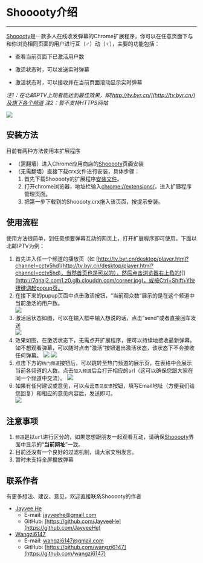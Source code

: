 # Shooooty介绍

---

[Shooooty](https://chrome.google.com/webstore/detail/shooooty/aifdchekbmlmleaaahcdiichijehnmee?hl=zh-CN)是一款多人在线收发弹幕的Chrome扩展程序，你可以在任意页面下与和你浏览相同页面的用户进行互（♂）动（♀），主要的功能包括：

- 查看当前页面下已激活用户数

- 激活状态时，可以发送实时弹幕

- 激活状态时，可以接收并在当前页面滚动显示实时弹幕

*注1：在北邮IPTV上观看能达到最佳效果，即[http://tv.byr.cn/](http://tv.byr.cn/)及旗下各个频道*
*注2：暂不支持HTTPS网站*

![](http://7qnaj2.com1.z0.glb.clouddn.com/jdfw.gif)

## 安装方法
目前有两种方法使用本扩展程序

- （需翻墙）进入Chrome应用商店的[Shooooty](https://chrome.google.com/webstore/detail/shooooty/aifdchekbmlmleaaahcdiichijehnmee?hl=zh-CN)页面安装 
- （无需翻墙）直接下载crx文件进行安装，具体步骤：
	1. 首先下载Shooooty的扩展程序[安装文件](http://project-curtain.avosapps.com/download)。
	2. 打开chrome浏览器，地址栏输入[chrome://extensions/](chrome://extensions/)，进入扩展程序管理页面。
	3. 把第一步下载到的Shooooty.crx拖入该页面，按提示安装。

## 使用流程
使用方法很简单，到任意想要弹幕互动的网页上，打开扩展程序即可使用。下面以北邮IPTV为例： 
 
1. 首先进入任一个频道的播放页（如 [http://tv.byr.cn/desktop/player.html?channel=cctv5hd](http://tv.byr.cn/desktop/player.html?channel=cctv5hd)，当然首页也是可以的），然后点击浏览器右上角的![](http://7qnaj2.com1.z0.glb.clouddn.com/corner.jpg)，或按Ctrl+Shift+Y快捷键调起popup页。
2. 在接下来的pupup页面中点击激活按钮，“当前观众数”展示的是在这个频道中当前激活的用户数。  
![](http://7qnaj2.com1.z0.glb.clouddn.com/chushihua.jpg) 
3. 激活后状态如图，可以在输入框中输入想说的话，点击“send”或者直接回车发送  
![](http://7qnaj2.com1.z0.glb.clouddn.com/input_text.jpg)
4. 效果如图，在激活状态下，无需点开扩展程序，便可以持续地接收最新弹幕。如不想观看弹幕，可以随时点击“激活”按钮退出激活状态，该状态下不会接收任何弹幕。 
![](http://7qnaj2.com1.z0.glb.clouddn.com/show_text.jpg) 
![](http://7qnaj2.com1.z0.glb.clouddn.com/42.pic_hd.jpg)   
5. 点击下方的`热门频道`按钮后，可以跳转至热门频道的展示页，在表格中会展示当前各频道的人数。点击`加入频道`后会打开相应的url（这可以确保您跟大家在同一个频道中交流）。
![](http://7qnaj2.com1.z0.glb.clouddn.com/hot_channel.jpg)
6. 如果有任何建议或意见，可以点击`意见反馈`按钮，填写Email地址（方便我们给您回复）和相应的意见内容后，发送即可。  
![](http://7qnaj2.com1.z0.glb.clouddn.com/feedback.jpg)
 
## 注意事项
1. `频道`是以`url`进行区分的，如果您想跟朋友一起观看互动，请确保[Shooooty](https://chrome.google.com/webstore/detail/shooooty/aifdchekbmlmleaaahcdiichijehnmee?hl=zh-CN)界面中显示的“**当前网址**”一致。
2. 目前还没有一个良好的过滤机制，请大家文明发言。
3. 暂时未支持全屏播放弹幕

## 联系作者
有更多想法、建议、意见，欢迎直接联系Shooooty的作者  

- [Jayvee He](http://jayveehe.github.io)
	- E-mail: jayveehe@gmail.com
	- GitHub: [https://github.com/JayveeHe](https://github.com/JayveeHe)
- [Wangzi6147](http://wangzi6147.github.io)
	- E-mail: wangzi6147@gmail.com
	- GitHub: [https://github.com/wangzi6147](https://github.com/wangzi6147)
